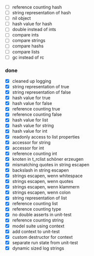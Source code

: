 - [ ] reference counting hash
- [ ] string representation of hash
- [ ] nil object
- [ ] hash value for hash
- [ ] double instead of ints
- [ ] compare ints
- [ ] compare strings
- [ ] compare hashs
- [ ] compare lists
- [ ] gc instead of rc

### done

- [x] cleaned up logging
- [x] string representation of true
- [x] string representation of false
- [x] hash value for true
- [x] hash value for false
- [x] reference counting true
- [x] reference counting false
- [x] hash value for list
- [x] hash value for string
- [x] hash value for int
- [x] readonly access to list properties
- [x] accessor for string
- [x] accessor for int
- [x] reference counting int
- [x] knoten in t_rclist schöner erzeugen
- [x] mismatching quotes in string escapen
- [x] backslash in string escapen
- [x] strings escapen, wenn whitespace
- [x] strings escapen, wenn quotes
- [x] strings escapen, wenn klammern
- [x] strings escapen, wenn colon
- [x] string representation of list
- [x] reference counting list
- [x] reference counting type
- [x] no double asserts in unit-test
- [x] reference counting string
- [x] model suite using context
- [x] add context to unit-test
- [x] custom destructor for context
- [x] separate run state from unit-test
- [x] dynamic sized log strings
